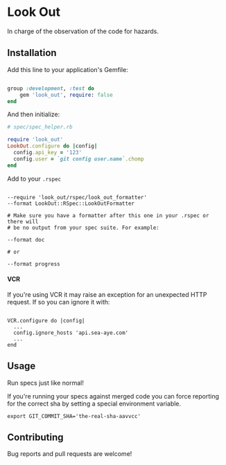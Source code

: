 # Look Out

In charge of the observation of the code for hazards.

## Installation

Add this line to your application's Gemfile:

```ruby

group :development, :test do
    gem 'look_out', require: false
end

```

And then initialize:

```ruby
# spec/spec_helper.rb

require 'look_out'
LookOut.configure do |config|
  config.api_key = '123'
  config.user = `git config user.name`.chomp
end

```

Add to your `.rspec`

```

--require 'look_out/rspec/look_out_formatter'
--format LookOut::RSpec::LookOutFormatter

# Make sure you have a formatter after this one in your .rspec or there will
# be no output from your spec suite. For example:

--format doc

# or

--format progress

```

#### VCR

If you're using VCR it may raise an exception for an unexpected HTTP request. If
so you can ignore it with:

```

VCR.configure do |config|
  ...
  config.ignore_hosts 'api.sea-aye.com'
  ...
end

```


## Usage

Run specs just like normal!

If you're running your specs against merged code you can force reporting for the
correct sha by setting a special environment variable.

```
export GIT_COMMIT_SHA='the-real-sha-aavvcc'
```

## Contributing

Bug reports and pull requests are welcome!
